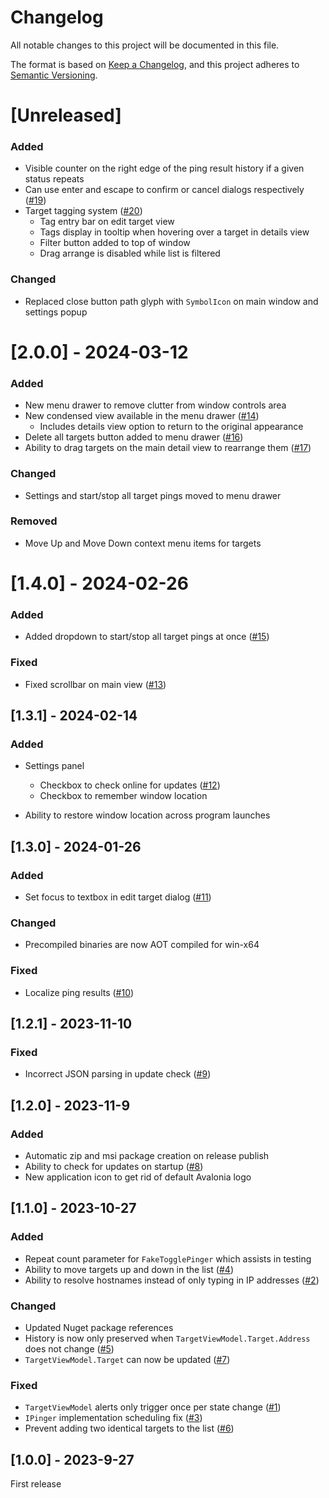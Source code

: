 # Changelog

All notable changes to this project will be documented in this file.

The format is based on [Keep a Changelog](https://keepachangelog.com/en/1.0.0/),
and this project adheres to [Semantic Versioning](https://semver.org/spec/v2.0.0.html).

# [Unreleased]

### Added

- Visible counter on the right edge of the ping result history if a given status repeats
- Can use enter and escape to confirm or cancel dialogs respectively ([#19](https://github.com/RichardRobertson/PingUI/issues/19))
- Target tagging system ([#20](https://github.com/RichardRobertson/PingUI/issues/20))
	- Tag entry bar on edit target view
	- Tags display in tooltip when hovering over a target in details view
	- Filter button added to top of window
	- Drag arrange is disabled while list is filtered

### Changed

- Replaced close button path glyph with `SymbolIcon` on main window and settings popup

# [2.0.0] - 2024-03-12

### Added

- New menu drawer to remove clutter from window controls area
- New condensed view available in the menu drawer ([#14](https://github.com/RichardRobertson/PingUI/issues/14))
	- Includes details view option to return to the original appearance
- Delete all targets button added to menu drawer ([#16](https://github.com/RichardRobertson/PingUI/issues/16))
- Ability to drag targets on the main detail view to rearrange them ([#17](https://github.com/RichardRobertson/PingUI/issues/17))

### Changed

- Settings and start/stop all target pings moved to menu drawer

### Removed

- Move Up and Move Down context menu items for targets

# [1.4.0] - 2024-02-26

### Added

- Added dropdown to start/stop all target pings at once ([#15](https://github.com/RichardRobertson/PingUI/issues/15))

### Fixed

- Fixed scrollbar on main view ([#13](https://github.com/RichardRobertson/PingUI/issues/13))

## [1.3.1] - 2024-02-14

### Added

- Settings panel
	- Checkbox to check online for updates ([#12](https://github.com/RichardRobertson/PingUI/Issues/12))
	- Checkbox to remember window location

- Ability to restore window location across program launches

## [1.3.0] - 2024-01-26

### Added

- Set focus to textbox in edit target dialog ([#11](https://github.com/RichardRobertson/PingUI/Issues/11))

### Changed

- Precompiled binaries are now AOT compiled for win-x64

### Fixed

- Localize ping results ([#10](https://github.com/RichardRobertson/PingUI/issues/10))

## [1.2.1] - 2023-11-10

### Fixed

- Incorrect JSON parsing in update check ([#9](https://github.com/RichardRobertson/PingUI/issues/9))

## [1.2.0] - 2023-11-9

### Added

- Automatic zip and msi package creation on release publish
- Ability to check for updates on startup ([#8](https://github.com/RichardRobertson/PingUI/issues/8))
- New application icon to get rid of default Avalonia logo

## [1.1.0] - 2023-10-27

### Added

- Repeat count parameter for `FakeTogglePinger` which assists in testing
- Ability to move targets up and down in the list ([#4](https://github.com/RichardRobertson/PingUI/issues/4))
- Ability to resolve hostnames instead of only typing in IP addresses ([#2](https://github.com/RichardRobertson/PingUI/issues/2))

### Changed

- Updated Nuget package references
- History is now only preserved when `TargetViewModel.Target.Address` does not change ([#5](https://github.com/RichardRobertson/PingUI/issues/5))
- `TargetViewModel.Target` can now be updated ([#7](https://github.com/RichardRobertson/PingUI/issues/7))

### Fixed

- `TargetViewModel` alerts only trigger once per state change ([#1](https://github.com/RichardRobertson/PingUI/issues/1))
- `IPinger` implementation scheduling fix ([#3](https://github.com/RichardRobertson/PingUI/issues/3))
- Prevent adding two identical targets to the list ([#6](https://github.com/RichardRobertson/PingUI/issues/6))

## [1.0.0] - 2023-9-27

First release

